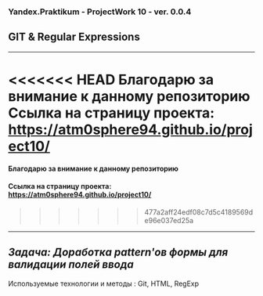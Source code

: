 ### Yandex.Praktikum - ProjectWork 10 - ver. 0.0.4
## GIT & Regular Expressions
---
<<<<<<< HEAD
Благодарю за внимание к данному репозиторию
Ссылка на страницу проекта:  https://atm0sphere94.github.io/project10/
=======
#### Благодарю за внимание к данному репозиторию
#### Ссылка на страницу проекта:  https://atm0sphere94.github.io/project10/
>>>>>>> 477a2aff24edf08c7d5c4189569de96e037ed25a
----
*Задача: Доработка pattern'ов формы для валидации полей ввода*
---
Используемые технологии и методы : Git, HTML, RegExp
